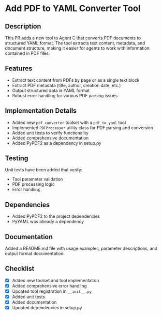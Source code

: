 # Add PDF to YAML Converter Tool

## Description

This PR adds a new tool to Agent C that converts PDF documents to structured YAML format. The tool extracts text content, metadata, and document structure, making it easier for agents to work with information contained in PDF files.

## Features

- Extract text content from PDFs by page or as a single text block
- Extract PDF metadata (title, author, creation date, etc.)
- Output structured data in YAML format
- Robust error handling for various PDF parsing issues

## Implementation Details

- Added new `pdf_converter` toolset with a `pdf_to_yaml` tool
- Implemented `PDFProcessor` utility class for PDF parsing and conversion
- Added unit tests to verify functionality
- Added comprehensive documentation
- Added PyPDF2 as a dependency in setup.py

## Testing

Unit tests have been added that verify:
- Tool parameter validation
- PDF processing logic
- Error handling

## Dependencies

- Added PyPDF2 to the project dependencies
- PyYAML was already a dependency

## Documentation

Added a README.md file with usage examples, parameter descriptions, and output format documentation.

## Checklist

- [x] Added new toolset and tool implementation
- [x] Added comprehensive error handling
- [x] Updated tool registration in `__init__.py`
- [x] Added unit tests
- [x] Added documentation
- [x] Updated dependencies in setup.py